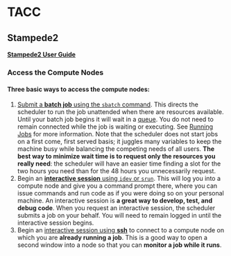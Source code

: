 # TACC

## Stampede2

[**Stampede2 User Guide**](https://portal.tacc.utexas.edu/user-guides/stampede2#introduction)

### Access the Compute Nodes

#### Three basic ways to access the compute nodes:

1. [Submit a **batch job** using the `sbatch` command](https://portal.tacc.utexas.edu/user-guides/stampede2#running-sbatch). This directs the scheduler to run the job unattended when there are resources available. Until your batch job begins it will wait in a [queue](https://portal.tacc.utexas.edu/user-guides/stampede2#running-queues). You do not need to remain connected while the job is waiting or executing. See [Running Jobs](https://portal.tacc.utexas.edu/user-guides/stampede2#running) for more information. Note that the scheduler does not start jobs on a first come, first served basis; it juggles many variables to keep the machine busy while balancing the competing needs of all users. **The best way to minimize wait time is to request only the resources you really need**: the scheduler will have an easier time finding a slot for the two hours you need than for the 48 hours you unnecessarily request.
2. Begin an [**interactive session** using `idev` or `srun`](https://portal.tacc.utexas.edu/user-guides/stampede2#running-idev). This will log you into a compute node and give you a command prompt there, where you can issue commands and run code as if you were doing so on your personal machine. An interactive session is **a great way to develop, test, and debug code**. When you request an interactive session, the scheduler submits a job on your behalf. You will need to remain logged in until the interactive session begins.
3. Begin an [interactive session using **ssh**](https://portal.tacc.utexas.edu/user-guides/stampede2#running-ssh) to connect to a compute node on which you are **already running a job**. This is a good way to open a second window into a node so that you can **monitor a job while it runs**.